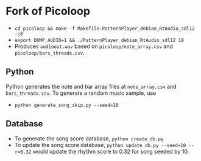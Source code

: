# Fork of Picoloop

* `cd picoloop && make -f Makefile.PatternPlayer_debian_RtAudio_sdl12 -j8`
* `export DUMP_AUDIO=1 && ./PatternPlayer_debian_RtAudio_sdl12 18`
* Produces `audioout.wav` based on `picoloop/note_array.csv` and `picoloop/bars_threads.csv`. 


## Python
Python generates the note and bar array files at `note_array.csv` and `bars_threads.csv`.
To generate a random music sample, use
* `python generate_song_skip.py --seed=10`

## Database
* To generate the song score database, `python create_db.py`
* To update the song score database, `python update_db.py --seed=10 --r=0.32` would update the rhythm score to 0.32 for song seeded by 10.

